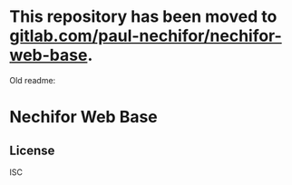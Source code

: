 # This repository has been moved to [gitlab.com/paul-nechifor/nechifor-web-base](http://gitlab.com/paul-nechifor/nechifor-web-base).

Old readme:

# Nechifor Web Base

## License

ISC
